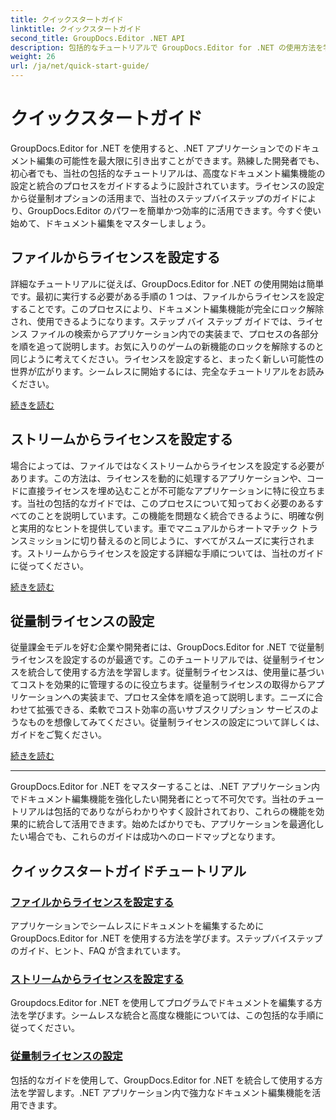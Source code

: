 ```yaml
---
title: クイックスタートガイド
linktitle: クイックスタートガイド
second_title: GroupDocs.Editor .NET API
description: 包括的なチュートリアルで GroupDocs.Editor for .NET の使用方法を学びます。ライセンスを設定し、機能を統合し、強力なドキュメント編集機能を有効にします。
weight: 26
url: /ja/net/quick-start-guide/
---
```


# クイックスタートガイド

GroupDocs.Editor for .NET を使用すると、.NET アプリケーションでのドキュメント編集の可能性を最大限に引き出すことができます。熟練した開発者でも、初心者でも、当社の包括的なチュートリアルは、高度なドキュメント編集機能の設定と統合のプロセスをガイドするように設計されています。ライセンスの設定から従量制オプションの活用まで、当社のステップバイステップのガイドにより、GroupDocs.Editor のパワーを簡単かつ効率的に活用できます。今すぐ使い始めて、ドキュメント編集をマスターしましょう。
## ファイルからライセンスを設定する

詳細なチュートリアルに従えば、GroupDocs.Editor for .NET の使用開始は簡単です。最初に実行する必要がある手順の 1 つは、ファイルからライセンスを設定することです。このプロセスにより、ドキュメント編集機能が完全にロック解除され、使用できるようになります。ステップ バイ ステップ ガイドでは、ライセンス ファイルの検索からアプリケーション内での実装まで、プロセスの各部分を順を追って説明します。お気に入りのゲームの新機能のロックを解除するのと同じように考えてください。ライセンスを設定すると、まったく新しい可能性の世界が広がります。シームレスに開始するには、完全なチュートリアルをお読みください。

[続きを読む](./set-license-from-file/)

## ストリームからライセンスを設定する

場合によっては、ファイルではなくストリームからライセンスを設定する必要があります。この方法は、ライセンスを動的に処理するアプリケーションや、コードに直接ライセンスを埋め込むことが不可能なアプリケーションに特に役立ちます。当社の包括的なガイドでは、このプロセスについて知っておく必要のあるすべてのことを説明しています。この機能を問題なく統合できるように、明確な例と実用的なヒントを提供しています。車でマニュアルからオートマチック トランスミッションに切り替えるのと同じように、すべてがスムーズに実行されます。ストリームからライセンスを設定する詳細な手順については、当社のガイドに従ってください。

[続きを読む](./set-license-from-stream/)

## 従量制ライセンスの設定

従量課金モデルを好む企業や開発者には、GroupDocs.Editor for .NET で従量制ライセンスを設定するのが最適です。このチュートリアルでは、従量制ライセンスを統合して使用する方法を学習します。従量制ライセンスは、使用量に基づいてコストを効果的に管理するのに役立ちます。従量制ライセンスの取得からアプリケーションへの実装まで、プロセス全体を順を追って説明します。ニーズに合わせて拡張できる、柔軟でコスト効率の高いサブスクリプション サービスのようなものを想像してみてください。従量制ライセンスの設定について詳しくは、ガイドをご覧ください。

[続きを読む](./set-metered-license/)

---

GroupDocs.Editor for .NET をマスターすることは、.NET アプリケーション内でドキュメント編集機能を強化したい開発者にとって不可欠です。当社のチュートリアルは包括的でありながらわかりやすく設計されており、これらの機能を効果的に統合して活用できます。始めたばかりでも、アプリケーションを最適化したい場合でも、これらのガイドは成功へのロードマップとなります。
## クイックスタートガイドチュートリアル
### [ファイルからライセンスを設定する](./set-license-from-file/)
アプリケーションでシームレスにドキュメントを編集するために GroupDocs.Editor for .NET を使用する方法を学びます。ステップバイステップのガイド、ヒント、FAQ が含まれています。
### [ストリームからライセンスを設定する](./set-license-from-stream/)
Groupdocs.Editor for .NET を使用してプログラムでドキュメントを編集する方法を学びます。シームレスな統合と高度な機能については、この包括的な手順に従ってください。
### [従量制ライセンスの設定](./set-metered-license/)
包括的なガイドを使用して、GroupDocs.Editor for .NET を統合して使用する方法を学習します。.NET アプリケーション内で強力なドキュメント編集機能を活用できます。